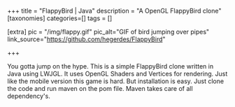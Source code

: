 +++
title = "FlappyBird | Java"
description = "A OpenGL FlappyBird clone"
[taxonomies]
categories=[]
tags = []

[extra]
pic = "/img/flappy.gif"
pic_alt="GIF of bird jumping over pipes"
link_source="https://github.com/hegerdes/FlappyBird"

+++

You gotta jump on the hype. This is a simple FlappyBird clone written in Java using LWJGL. It uses OpenGL Shaders and Vertices for rendering. Just like the mobile version this game is hard. But installation is easy. Just clone the code and run maven on the pom file. Maven takes care of all dependency's.
